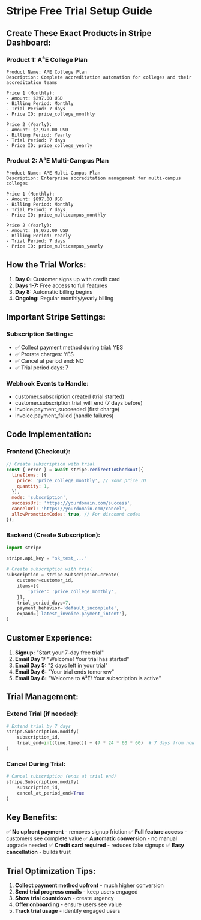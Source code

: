 # Stripe Free Trial Setup Guide

## Create These Exact Products in Stripe Dashboard:

### Product 1: A³E College Plan
```
Product Name: A³E College Plan
Description: Complete accreditation automation for colleges and their accreditation teams

Price 1 (Monthly):
- Amount: $297.00 USD
- Billing Period: Monthly  
- Trial Period: 7 days
- Price ID: price_college_monthly

Price 2 (Yearly):
- Amount: $2,970.00 USD
- Billing Period: Yearly
- Trial Period: 7 days  
- Price ID: price_college_yearly
```

### Product 2: A³E Multi-Campus Plan
```
Product Name: A³E Multi-Campus Plan
Description: Enterprise accreditation management for multi-campus colleges

Price 1 (Monthly):
- Amount: $897.00 USD
- Billing Period: Monthly
- Trial Period: 7 days
- Price ID: price_multicampus_monthly

Price 2 (Yearly):
- Amount: $8,073.00 USD  
- Billing Period: Yearly
- Trial Period: 7 days
- Price ID: price_multicampus_yearly
```

## How the Trial Works:

1. **Day 0:** Customer signs up with credit card
2. **Days 1-7:** Free access to full features
3. **Day 8:** Automatic billing begins
4. **Ongoing:** Regular monthly/yearly billing

## Important Stripe Settings:

### Subscription Settings:
- ✅ Collect payment method during trial: YES
- ✅ Prorate charges: YES  
- ✅ Cancel at period end: NO
- ✅ Trial period days: 7

### Webhook Events to Handle:
- customer.subscription.created (trial started)
- customer.subscription.trial_will_end (7 days before)
- invoice.payment_succeeded (first charge)
- invoice.payment_failed (handle failures)

## Code Implementation:

### Frontend (Checkout):
```javascript
// Create subscription with trial
const { error } = await stripe.redirectToCheckout({
  lineItems: [{
    price: 'price_college_monthly', // Your price ID
    quantity: 1,
  }],
  mode: 'subscription',
  successUrl: 'https://yourdomain.com/success',
  cancelUrl: 'https://yourdomain.com/cancel',
  allowPromotionCodes: true, // For discount codes
});
```

### Backend (Create Subscription):
```python
import stripe

stripe.api_key = "sk_test_..."

# Create subscription with trial
subscription = stripe.Subscription.create(
    customer=customer_id,
    items=[{
        'price': 'price_college_monthly',
    }],
    trial_period_days=7,
    payment_behavior='default_incomplete',
    expand=['latest_invoice.payment_intent'],
)
```

## Customer Experience:

1. **Signup:** "Start your 7-day free trial"
2. **Email Day 1:** "Welcome! Your trial has started"  
3. **Email Day 5:** "2 days left in your trial"
4. **Email Day 6:** "Your trial ends tomorrow"
5. **Email Day 8:** "Welcome to A³E! Your subscription is active"

## Trial Management:

### Extend Trial (if needed):
```python
# Extend trial by 7 days
stripe.Subscription.modify(
    subscription_id,
    trial_end=int(time.time()) + (7 * 24 * 60 * 60)  # 7 days from now
)
```

### Cancel During Trial:
```python
# Cancel subscription (ends at trial end)
stripe.Subscription.modify(
    subscription_id,
    cancel_at_period_end=True
)
```

## Key Benefits:

✅ **No upfront payment** - removes signup friction
✅ **Full feature access** - customers see complete value
✅ **Automatic conversion** - no manual upgrade needed
✅ **Credit card required** - reduces fake signups
✅ **Easy cancellation** - builds trust

## Trial Optimization Tips:

1. **Collect payment method upfront** - much higher conversion
2. **Send trial progress emails** - keep users engaged
3. **Show trial countdown** - create urgency
4. **Offer onboarding** - ensure users see value
5. **Track trial usage** - identify engaged users
